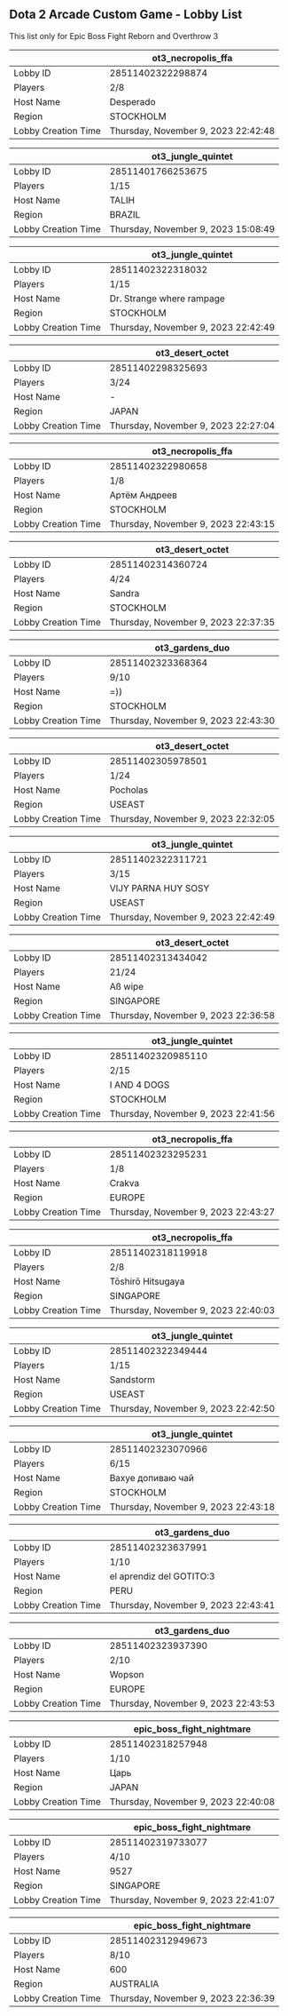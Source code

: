 ## Dota 2 Arcade Custom Game - Lobby List

This list only for Epic Boss Fight Reborn and Overthrow 3

|  | ot3_necropolis_ffa |
| ------ | ------ |
| Lobby ID | 28511402322298874 |
| Players | 2/8 |
| Host Name | Desperado |
| Region | STOCKHOLM |
| Lobby Creation Time | Thursday, November 9, 2023 22:42:48 |


|  | ot3_jungle_quintet |
| ------ | ------ |
| Lobby ID | 28511401766253675 |
| Players | 1/15 |
| Host Name | TALIH |
| Region | BRAZIL |
| Lobby Creation Time | Thursday, November 9, 2023 15:08:49 |


|  | ot3_jungle_quintet |
| ------ | ------ |
| Lobby ID | 28511402322318032 |
| Players | 1/15 |
| Host Name | Dr. Strange where rampage |
| Region | STOCKHOLM |
| Lobby Creation Time | Thursday, November 9, 2023 22:42:49 |


|  | ot3_desert_octet |
| ------ | ------ |
| Lobby ID | 28511402298325693 |
| Players | 3/24 |
| Host Name | - |
| Region | JAPAN |
| Lobby Creation Time | Thursday, November 9, 2023 22:27:04 |


|  | ot3_necropolis_ffa |
| ------ | ------ |
| Lobby ID | 28511402322980658 |
| Players | 1/8 |
| Host Name | Артём Андреев |
| Region | STOCKHOLM |
| Lobby Creation Time | Thursday, November 9, 2023 22:43:15 |


|  | ot3_desert_octet |
| ------ | ------ |
| Lobby ID | 28511402314360724 |
| Players | 4/24 |
| Host Name | Sandra |
| Region | STOCKHOLM |
| Lobby Creation Time | Thursday, November 9, 2023 22:37:35 |


|  | ot3_gardens_duo |
| ------ | ------ |
| Lobby ID | 28511402323368364 |
| Players | 9/10 |
| Host Name | =)) |
| Region | STOCKHOLM |
| Lobby Creation Time | Thursday, November 9, 2023 22:43:30 |


|  | ot3_desert_octet |
| ------ | ------ |
| Lobby ID | 28511402305978501 |
| Players | 1/24 |
| Host Name | Pocholas |
| Region | USEAST |
| Lobby Creation Time | Thursday, November 9, 2023 22:32:05 |


|  | ot3_jungle_quintet |
| ------ | ------ |
| Lobby ID | 28511402322311721 |
| Players | 3/15 |
| Host Name | VIJY PARNA HUY SOSY |
| Region | USEAST |
| Lobby Creation Time | Thursday, November 9, 2023 22:42:49 |


|  | ot3_desert_octet |
| ------ | ------ |
| Lobby ID | 28511402313434042 |
| Players | 21/24 |
| Host Name | Aß wipe |
| Region | SINGAPORE |
| Lobby Creation Time | Thursday, November 9, 2023 22:36:58 |


|  | ot3_jungle_quintet |
| ------ | ------ |
| Lobby ID | 28511402320985110 |
| Players | 2/15 |
| Host Name | I AND 4 DOGS |
| Region | STOCKHOLM |
| Lobby Creation Time | Thursday, November 9, 2023 22:41:56 |


|  | ot3_necropolis_ffa |
| ------ | ------ |
| Lobby ID | 28511402323295231 |
| Players | 1/8 |
| Host Name | Crakva |
| Region | EUROPE |
| Lobby Creation Time | Thursday, November 9, 2023 22:43:27 |


|  | ot3_necropolis_ffa |
| ------ | ------ |
| Lobby ID | 28511402318119918 |
| Players | 2/8 |
| Host Name | Tōshirō Hitsugaya |
| Region | SINGAPORE |
| Lobby Creation Time | Thursday, November 9, 2023 22:40:03 |


|  | ot3_jungle_quintet |
| ------ | ------ |
| Lobby ID | 28511402322349444 |
| Players | 1/15 |
| Host Name | Sandstorm |
| Region | USEAST |
| Lobby Creation Time | Thursday, November 9, 2023 22:42:50 |


|  | ot3_jungle_quintet |
| ------ | ------ |
| Lobby ID | 28511402323070966 |
| Players | 6/15 |
| Host Name | Вахуе допиваю чай |
| Region | STOCKHOLM |
| Lobby Creation Time | Thursday, November 9, 2023 22:43:18 |


|  | ot3_gardens_duo |
| ------ | ------ |
| Lobby ID | 28511402323637991 |
| Players | 1/10 |
| Host Name | el aprendiz del GOTITO:3 |
| Region | PERU |
| Lobby Creation Time | Thursday, November 9, 2023 22:43:41 |


|  | ot3_gardens_duo |
| ------ | ------ |
| Lobby ID | 28511402323937390 |
| Players | 2/10 |
| Host Name | Wopson |
| Region | EUROPE |
| Lobby Creation Time | Thursday, November 9, 2023 22:43:53 |


|  | epic_boss_fight_nightmare |
| ------ | ------ |
| Lobby ID | 28511402318257948 |
| Players | 1/10 |
| Host Name | Царь |
| Region | JAPAN |
| Lobby Creation Time | Thursday, November 9, 2023 22:40:08 |


|  | epic_boss_fight_nightmare |
| ------ | ------ |
| Lobby ID | 28511402319733077 |
| Players | 4/10 |
| Host Name | 9527 |
| Region | SINGAPORE |
| Lobby Creation Time | Thursday, November 9, 2023 22:41:07 |


|  | epic_boss_fight_nightmare |
| ------ | ------ |
| Lobby ID | 28511402312949673 |
| Players | 8/10 |
| Host Name | 600 |
| Region | AUSTRALIA |
| Lobby Creation Time | Thursday, November 9, 2023 22:36:39 |


